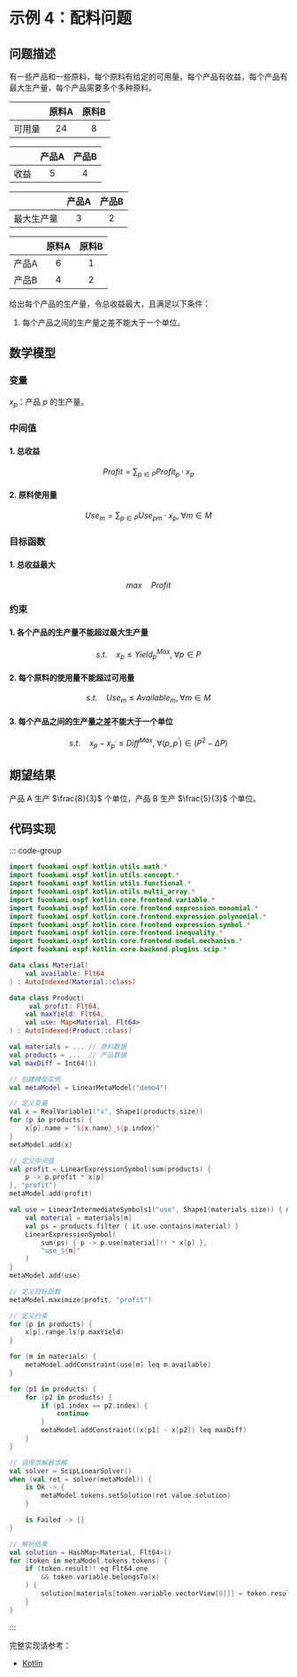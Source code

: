 # 示例 4：配料问题

## 问题描述

有一些产品和一些原料，每个原料有给定的可用量，每个产品有收益，每个产品有最大生产量，每个产品需要多个多种原料。

|        | 原料A | 原料B |
| :----: | :---: | :---: |
| 可用量 | $24$  |  $8$  |

|       | 产品A | 产品B |
| :---: | :---: | :---: |
| 收益  |  $5$  |  $4$  |

|            | 产品A | 产品B |
| :--------: | :---: | :---: |
| 最大生产量 |  $3$  |  $2$  |

|       | 原料A | 原料B |
| :---: | :---: | :---: |
| 产品A |  $6$  |  $1$  |
| 产品B |  $4$  |  $2$  |

给出每个产品的生产量，令总收益最大，且满足以下条件：

1. 每个产品之间的生产量之差不能大于一个单位。

## 数学模型

### 变量

$x_{p}$：产品 $p$ 的生产量。

### 中间值

#### 1. 总收益

$$
Profit = \sum_{p \in P} Profit_{p} \cdot x_{p}
$$

#### 2. 原料使用量

$$
Use_{m} = \sum_{p \in P} Use_{pm} \cdot x_{p}, \; \forall m \in M
$$

### 目标函数

#### 1. 总收益最大

$$
max \quad Profit
$$

### 约束

#### 1. 各个产品的生产量不能超过最大生产量

$$
s.t. \quad x_{p} \leq Yield^{Max}_{p}, \; \forall p \in P
$$

#### 2. 每个原料的使用量不能超过可用量

$$
s.t. \quad Use_{m} \leq Available_{m}, \; \forall m \in M
$$

#### 3. 每个产品之间的生产量之差不能大于一个单位

$$
s.t. \quad x_{p} - x_{p^{\prime}} \leq Diff^{Max}, \; \forall (p, \, p^{\prime}) \in (P^{2} - \Delta P)
$$

## 期望结果

产品 A 生产 $\frac{8}{3}$ 个单位，产品 B 生产 $\frac{5}{3}$ 个单位。

## 代码实现

::: code-group

```kotlin
import fuookami.ospf.kotlin.utils.math.*
import fuookami.ospf.kotlin.utils.concept.*
import fuookami.ospf.kotlin.utils.functional.*
import fuookami.ospf.kotlin.utils.multi_array.*
import fuookami.ospf.kotlin.core.frontend.variable.*
import fuookami.ospf.kotlin.core.frontend.expression.monomial.*
import fuookami.ospf.kotlin.core.frontend.expression.polynomial.*
import fuookami.ospf.kotlin.core.frontend.expression.symbol.*
import fuookami.ospf.kotlin.core.frontend.inequality.*
import fuookami.ospf.kotlin.core.frontend.model.mechanism.*
import fuookami.ospf.kotlin.core.backend.plugins.scip.*

data class Material(
    val available: Flt64
) : AutoIndexed(Material::class)

data class Product(
     val profit: Flt64,
    val maxYield: Flt64,
    val use: Map<Material, Flt64>
) : AutoIndexed(Product::class)

val materials = ... // 原料数据
val products = ...  // 产品数据
val maxDiff = Int64(1)

// 创建模型实例
val metaModel = LinearMetaModel("demo4")

// 定义变量
val x = RealVariable1("x", Shape1(products.size))
for (p in products) {
    x[p].name = "${x.name}_${p.index}"
}
metaModel.add(x)

// 定义中间值
val profit = LinearExpressionSymbol(sum(products) { 
    p -> p.profit * x[p] 
}, "profit")
metaModel.add(profit)

val use = LinearIntermediateSymbols1("use", Shape1(materials.size)) { m, _ ->
    val material = materials[m]
    val ps = products.filter { it.use.contains(material) }
    LinearExpressionSymbol(
        sum(ps) { p -> p.use[material]!! * x[p] },
        "use_${m}"
    )
}
metaModel.add(use)

// 定义目标函数
metaModel.maximize(profit, "profit")

// 定义约束
for (p in products) {
    x[p].range.ls(p.maxYield)
}

for (m in materials) {
    metaModel.addConstraint(use[m] leq m.available)
}

for (p1 in products) {
    for (p2 in products) {
        if (p1.index == p2.index) {
            continue
        }
        metaModel.addConstraint((x[p1] - x[p2]) leq maxDiff)
    }
}

// 调用求解器求解
val solver = ScipLinearSolver()
when (val ret = solver(metaModel)) {
    is Ok -> {
        metaModel.tokens.setSolution(ret.value.solution)
    }

    is Failed -> {}
}

// 解析结果
val solution = HashMap<Material, Flt64>()
for (token in metaModel.tokens.tokens) {
    if (token.result!! eq Flt64.one
        && token.variable.belongsTo(x)
    ) {
        solution[materials[token.variable.vectorView[0]]] = token.result!!
    }
}
```

:::

完整实现请参考：

- [Kotlin](https://github.com/fuookami/ospf/blob/main/examples/ospf-kotlin-example/src/main/fuookami/ospf/kotlin/example/core_demo/Demo4.kt)
